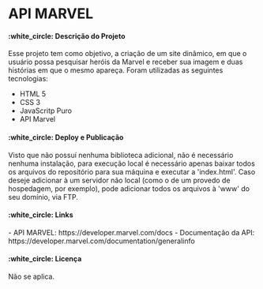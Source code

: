 # API MARVEL

<h4>:white_circle: Descrição do Projeto</h4>
Esse projeto tem como objetivo, a criação de um site dinâmico, em que o usuário possa pesquisar heróis da Marvel e receber sua imagem e duas histórias em que o mesmo apareça. Foram utilizadas as seguintes tecnologias:

<ul>
<li>HTML 5</li>
<li>CSS 3</li>
<li>JavaScritp Puro</li>
<li>API Marvel</li>
</ul>

<h4>:white_circle: Deploy e Publicação</h4>
Visto que não possuí nenhuma biblioteca adicional, não é necessário nenhuma instalação, para execução local é necessário apenas baixar todos os arquivos do repositório para sua máquina e executar a 'index.html'. Caso deseje adicionar à um servidor não local (como o de um provedo de hospedagem, por exemplo), pode adicionar todos os arquivos à 'www' do seu domínio, via FTP.

<h4>:white_circle: Links</h4>
- API MARVEL: https://developer.marvel.com/docs
- Documentação da API: https://developer.marvel.com/documentation/generalinfo

<h4>:white_circle: Licença </h4>
Não se aplica. 
